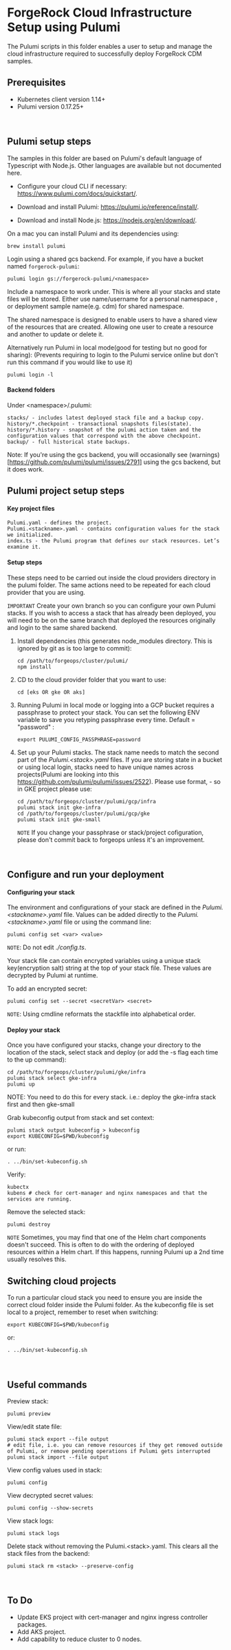 # ForgeRock Cloud Infrastructure Setup using Pulumi

The Pulumi scripts in this folder enables a user to setup and manage the cloud infrastructure
required to successfully deploy ForgeRock CDM samples.
<br />

## Prerequisites
* Kubernetes client version 1.14+
* Pulumi version 0.17.25+
<br />

## Pulumi setup steps
The samples in this folder are based on Pulumi's default language of Typescript with Node.js.
Other languages are available but not documented here.

* Configure your cloud CLI if necessary: https://www.pulumi.com/docs/quickstart/.

* Download and install Pulumi: https://pulumi.io/reference/install/.

* Download and install Node.js: https://nodejs.org/en/download/.

On a mac you can install Pulumi and its dependencies using:

```
brew install pulumi
```

Login using a shared gcs backend. For example, if you have a bucket named `forgerock-pulumi`:

```
pulumi login gs://forgerock-pulumi/<namespace>
```

Include a namespace to work under. This is where all your stacks and state files will be stored. Either use name/username for a personal namespace , or deployment sample name(e.g. cdm) for shared namespace.

The shared namespace is designed to enable users to have a shared view of the resources that are created. Allowing one user to create a resource and another to update or delete it.

Alternatively run Pulumi in local mode(good for testing but no good for sharing):
(Prevents requiring to login to the Pulumi service online but don't run this command if you would like to use it)
```
pulumi login -l
```

#### Backend folders
Under \<namespace\>/.pulumi:
```
stacks/ - includes latest deployed stack file and a backup copy.
history/*.checkpoint - transactional snapshots files(state).
history/*.history - snapshot of the pulumi action taken and the configuration values that correspond with the above checkpoint.
backup/ - full historical state backups.
```

Note: If you're using the gcs backend, you will occasionally see (warnings)[https://github.com/pulumi/pulumi/issues/2791] using the gcs backend, but it does work.
<br />

## Pulumi project setup steps

#### Key project files
```
Pulumi.yaml - defines the project.
Pulumi.<stackname>.yaml - contains configuration values for the stack we initialized.
index.ts - the Pulumi program that defines our stack resources. Let’s examine it.
```

#### Setup steps
These steps need to be carried out inside the cloud providers directory in the pulumi folder.  The same actions need to be repeated for each cloud provider that you are using.

```IMPORTANT``` Create your own branch so you can configure your own Pulumi stacks. If you wish to access a stack that has already been deployed, you will need to be on the same  branch that deployed the resources originally and login to the same shared backend.


1. Install dependencies
(this generates node_modules directory. This is ignored by git as is too large to commit):
    ```
    cd /path/to/forgeops/cluster/pulumi/
    npm install
    ```

2. CD to the cloud provider folder that you want to use:
    ```
    cd [eks OR gke OR aks]
    ```

3. Running Pulumi in local mode or logging into a GCP bucket requires a passphrase to protect your stack.  You can set the following ENV variable to save you retyping passphrase every time. Default = "password" :
    ```
    export PULUMI_CONFIG_PASSPHRASE=password
    ```

4. Set up your Pulumi stacks.  The stack name needs to match the second part of the *Pulumi.\<stack\>.yaml* files.
If you are storing state in a bucket or using local login, stacks need to have unique names across projects(Pulumi are looking into this https://github.com/pulumi/pulumi/issues/2522).
Please use format, <projectname>-<deployment name> so in GKE project please use:
    ```
    cd /path/to/forgeops/cluster/pulumi/gcp/infra
    pulumi stack init gke-infra
    cd /path/to/forgeops/cluster/pulumi/gcp/gke
    pulumi stack init gke-small
    ```

    ```NOTE``` If you change your passphrase or stack/project cofiguration, please don't commit back to forgeops unless it's an improvement.

<br />

## Configure and run your deployment

#### Configuring your stack
The environment and configurations of your stack are defined in the *Pulumi.\<stackname\>.yaml* file. Values can be added directly to the *Pulumi.\<stackname\>.yaml* file or using the command line:

```
pulumi config set <var> <value>
```
```NOTE```: Do not edit *./config.ts*.

Your stack file can contain encrypted variables using a unique stack key(encryption salt) string at the top of your stack file.  These values are decrypted by Pulumi at runtime.

To add an encrypted secret:
```
pulumi config set --secret <secretVar> <secret>
```
```NOTE```: Using cmdline reformats the stackfile into alphabetical order.

#### Deploy your stack
Once you have configured your stacks, change your directory to the location of the stack, select stack and deploy (or add the -s <stack> flag each time to the up command):
```
cd /path/to/forgeops/cluster/pulumi/gke/infra
pulumi stack select gke-infra
pulumi up
```
NOTE: You need to do this for every stack. i.e.: deploy the gke-infra stack first and then gke-small

Grab kubeconfig output from stack and set context:
```
pulumi stack output kubeconfig > kubeconfig
export KUBECONFIG=$PWD/kubeconfig
```
or run:
```
. ../bin/set-kubeconfig.sh
```

Verify:
```
kubectx
kubens # check for cert-manager and nginx namespaces and that the services are running.
```

Remove the selected stack:
```
pulumi destroy
```

```NOTE``` Sometimes, you may find that one of the Helm chart components doesn't succeed.  This is often to do with the ordering of deployed resources within a Helm chart. If this happens, running Pulumi up a 2nd time usually resolves this.
<br />

## Switching cloud projects

To run a particular cloud stack you need to ensure you are inside the correct cloud folder inside the Pulumi folder.
As the kubeconfig file is set local to a project, remember to reset when switching:
```
export KUBECONFIG=$PWD/kubeconfig
```
or:
```
. ../bin/set-kubeconfig.sh
```
<br />

## Useful commands

Preview stack:
```
pulumi preview
```

View/edit state file:
```
pulumi stack export --file output
# edit file, i.e. you can remove resources if they get removed outside of Pulumi, or remove pending operations if Pulumi gets interrupted
pulumi stack import --file output
```

View config values used in stack:
```
pulumi config
```

View decrypted secret values:
```
pulumi config --show-secrets
```

View stack logs:
```
pulumi stack logs
```

Delete stack without removing the Pulumi.\<stack\>.yaml. This clears all the stack files from the backend:
```
pulumi stack rm <stack> --preserve-config
```
<br />

## To Do
* Update EKS project with cert-manager and nginx ingress controller packages.
* Add AKS project.
* Add capability to reduce cluster to 0 nodes.







